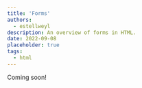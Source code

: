 ```yaml
---
title: 'Forms'
authors:
  - estellweyl
description: An overview of forms in HTML.
date: 2022-09-08
placeholder: true
tags:
  - html
---
```


Coming soon!